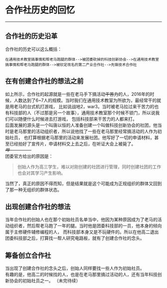 # 合作社历史的回忆
***
## 合作社的历史沿革
合作社的历史可以这么概括：

    在通用技术教室搞事情和帮老马跑腿的群体-->被团委砍掉的科技创新协会-->在通用技术教室搞事情和帮老马跑腿的群体-->被钦定改名的第二产业合作社-->先锋技术合作社
## 在有创建合作社的想法之前
如上所示，合作社的起源就是一些在老马手下搞活动~~干苦力~~的人，2016年的时候，人数达到了6~7人的规模。当时我们在通用技术教室为所欲为，最经常干的就是用老马的台式机打游戏，
比如说战地2，war3。当时被老马拉过来干苦力的也有科技部的人（不过那是另一个故事），通用技术教室那个时候不锁门，所以说我们可以随便什么时候进去打游戏，
包括科技部来干苦力的人都来打。  
后面发展的源头是一个叫唐以恒的人准备创建一个叫做科技创新协会的社团，他当时是老马那里的活动组织者，所以说他找了一些在老马那里经常搞活动的人作为初始社员，
也打算根据老马那里的活动来发展社团。他写好了一切的申请材料，甚至已经拍好了宣传片，申请材料交上去之后，在听证大会上被毙了。  
~~*哔—————*~~  
团委官方给出的原因是：
>创始人作为高三学生，难以对刚创建的社团进行管理，同时创建社团的工作也会对其学习产生影响。

当然了，真正的原因不得而知，但是结果就是这个可能成为正规组织的群体又回到了那一种无组织的群体状态。
## 出现创建合作社的想法
当年合作社的创始人也在那个初始社员名单当中，他因为某种原因成为了老马的活动组织者，然后帮老马跑了一年的腿。当时他是团委科技部的一员，他本身的倾向属于主修硬件辅修编程的人，
而科技部本身又是不玩硬件的。所以在他高二退出团委科技部之后，打算找一帮人研究电路板，就有了创建合作社的念头。
## 筹备创立合作社
当出现了创建合作社的念头之后，创始人同样要找一些人作为初始社员。  
有趣的是，他高二的时候找的人，也是在老马那里搞过活动的人，还有当年科技创新协会的初始社员之一。
（未完待续）
